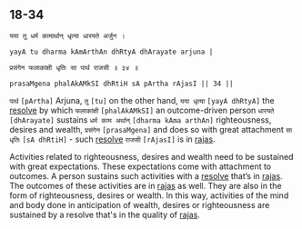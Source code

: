 ## 18-34


```shloka-sa
यया तु धर्म कामार्थान् धृत्या धारयते अर्जुन ।
```
```shloka-sa-hk
yayA tu dharma kAmArthAn dhRtyA dhArayate arjuna |
```
```shloka-sa
प्रसंगेन फलाकांक्षी धृतिः सा पार्थ राजसी ॥ ३४ ॥
```
```shloka-sa-hk
prasaMgena phalAkAMkSI dhRtiH sA pArtha rAjasI || 34 ||
```

`पार्थ` `[pArtha]` Arjuna, `तु` `[tu]` on the other hand, `यया धृत्या` `[yayA dhRtyA]` the [resolve](intellect_and_resolve) by which `फलाकांक्षी` `[phalAkAMkSI]` an outcome-driven person `धारयते` `[dhArayate]` sustains `धर्म काम अर्थान्` `[dharma kAma arthAn]` righteousness, desires and wealth, `प्रसंगेन` `[prasaMgena]` and does so with great attachment `सा धृतिः` `[sA dhRtiH]` - such [resolve](intellect_and_resolve) `राजसी` `[rAjasI]` is in [rajas](rajas).

Activities related to righteousness, desires and wealth need to be sustained with great expectations. These expectations come with attachment to outcomes. A person sustains such activities with a [resolve](intellect_and_resolve) that’s in [rajas](rajas). 
The outcomes of these activities are in [rajas](rajas) as well. They are also in the form of righteousness, desires or wealth. 
In this way, activities of the mind and body done in anticipation of wealth, desires or righteousness are sustained by a resolve that's in the quality of [rajas](rajas).

